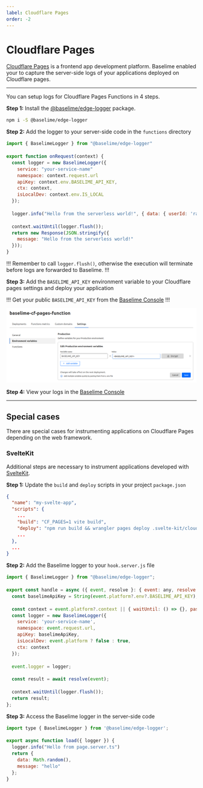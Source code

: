 ```yaml
---
label: Cloudflare Pages
order: -2
---
```


# Cloudflare Pages

[Cloudflare Pages](https://developers.cloudflare.com/pages/) is a frontend app development platform. Baselime enabled your to capture the server-side logs of your applications deployed on Cloudflare pages.

---


You can setup logs for Cloudflare Pages Functions in 4 steps.

**Step 1:** Install the [@baselime/edge-logger](https://github.com/baselime/edge-logger) package.

```bash # :icon-terminal: terminal
npm i -S @baselime/edge-logger
```

**Step 2:** Add the logger to your server-side code in the `functions` directory
 

```javascript #1,4-10,12,14 :icon-code: functions/index.js
import { BaselimeLogger } from "@baselime/edge-logger"

export function onRequest(context) {
  const logger = new BaselimeLogger({
    service: "your-service-name"
    namespace: context.request.url
    apiKey: context.env.BASELIME_API_KEY,
    ctx: context,
    isLocalDev: context.env.IS_LOCAL
  });

  logger.info("Hello from the serverless world!", { data: { userId: 'random-id' } });

  context.waitUntil(logger.flush());
  return new Response(JSON.stringify({
    message: "Hello from the serverless world!"
  }));
} 
```

!!!
Remember to call `logger.flush()`, otherwise the execution will terminate before logs are forwarded to Baselime.
!!!

**Step 3:** Add the `BASELIME_API_KEY` environment variable to your Cloudflare pages settings and deploy your application

!!!
Get your public `BASELIME_API_KEY` from the [Baselime Console](https://console.baselime.io/)
!!!

![Add Env to Cloudflare Pages](../../../assets/images/illustrations/sending-data/cloudflare/pages-envs.png)

**Step 4:** View your logs in the [Baselime Console](https://console.baselime.io)

---

## Special cases

There are special cases for instrumenting applications on Cloudflare Pages depending on the web framework.  

### SvelteKit

Additional steps are necessary to instrument applications developed with [SvelteKit](https://kit.svelte.dev/).

**Step 1:** Update the `build` and `deploy` scripts in your project `package.json` 

```json #5-6 :icon-code: package.json
{
  "name": "my-svelte-app",
  "scripts": {
    ...
  	"build": "CF_PAGES=1 vite build",
    "deploy": "npm run build && wrangler pages deploy .svelte-kit/cloudflare",
    ...
  },
  ...
}    
```

**Step 2:** Add the Baselime logger to your `hook.server.js` file

```javascript # :icon-code: src/hook.server.js
import { BaselimeLogger } from "@baselime/edge-logger";

export const handle = async ({ event, resolve }: { event: any, resolve: any}) => {
  const baselimeApiKey = String(event.platform?.env?.BASELIME_API_KEY);

  const context = event.platform?.context || { waitUntil: () => {}, passThroughOnException: () => {} }
  const logger = new BaselimeLogger({
    service: 'your-service-name',
    namespace: event.request.url,
    apiKey: baselimeApiKey,
    isLocalDev: event.platform ? false : true,
    ctx: context
  });
  
  event.logger = logger;

  const result = await resolve(event);

  context.waitUntil(logger.flush());
  return result;
};
```

**Step 3:** Access the Baselime logger in the server-side code 


```javascript # :icon-code: src/routes/page.server.ts
import type { BaselimeLogger } from '@baselime/edge-logger';

export async function load({ logger }) {
  logger.info("Hello from page.server.ts")
  return {
    data: Math.random(),
    message: "hello"
  };
}
```
